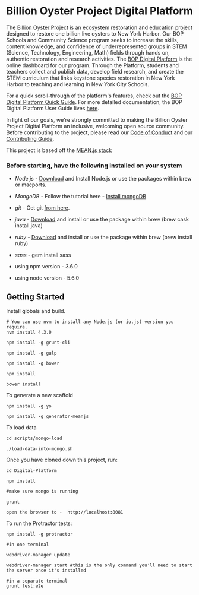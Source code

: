 # Billion Oyster Project Digital Platform

The [Billion Oyster Project](bop.nyc) is an ecosystem restoration and education project designed to restore one billion live oysters to New York Harbor.  Our BOP Schools and Community Science program seeks to increase the skills, content knowledge, and confidence of underrepresented groups in STEM (Science, Technology, Engineering, Math) fields through hands on, authentic restoration and research activities.  The [BOP Digital Platform](https://platform.bop.nyc) is the online dashboard for our program.  Through the Platform, students and teachers collect and publish data, develop field research, and create the STEM curriculum that links keystone species restoration in New York Harbor to teaching and learning in New York City Schools.  

For a quick scroll-through of the platform's features, check out the [BOP Digital Platform Quick Guide](https://www.arcgis.com/apps/MapJournal/index.html?appid=64589a40aed54de69ea6ffab01a0868f). For more detailed documentation, the BOP Digital Platform User Guide lives [here](https://github.com/BillionOysterProject/docs/wiki/Digital-Platform-User-Guide-Table-of-Contents).

In light of our goals, we're strongly committed to making the Billion Oyster Project Digital Platform an inclusive, welcoming open source community.  Before contributing to the project, please read our [Code of Conduct](https://github.com/BillionOysterProject/docs/blob/master/CODE_OF_CONDUCT.md) and our [Contributing Guide](https://github.com/BillionOysterProject/Digital-Platform/blob/master/CONTRIBUTING.md).

This project is based off the <a href="http://meanjs.org/">MEAN.js stack</a>

### Before starting, have the following installed on your system
* *Node.js* -  <a href="http://nodejs.org/download/">Download</a> and Install Node.js or use the packages within brew or macports.
* *MongoDB* - Follow the tutorial here - <a href="https://www.mongodb.com/download-center?jmp=nav#community">Install mongoDB</a>
* *git* - Get git <a href="http://git-scm.com/download/mac">from here</a>.
* *java* - <a href="https://www.java.com/en/download/">Download</a> and install or use the package within brew (brew cask install java)
* *ruby* - <a href="https://www.ruby-lang.org/en/downloads/">Download</a> and install or use the package within brew (brew install ruby)
* *sass* - gem install sass

* using npm version - 3.6.0
* using node version - 5.6.0

## Getting Started
Install globals and build.
```
# You can use nvm to install any Node.js (or io.js) version you require.
nvm install 4.3.0

npm install -g grunt-cli

npm install -g gulp

npm install -g bower

npm install

bower install
```

To generate a new scaffold
```
npm install -g yo

npm install -g generator-meanjs

```

To load data
```
cd scripts/mongo-load

./load-data-into-mongo.sh
```


Once you have cloned down this project, run:
```
cd Digital-Platform

npm install

#make sure mongo is running

grunt

open the browser to -  http://localhost:8081

```

To run the Protractor tests:
```
npm install -g protractor

#in one terminal

webdriver-manager update

webdriver-manager start #this is the only command you'll need to start the server once it's installed

#in a separate terminal
grunt test:e2e
```

